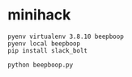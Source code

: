 # minihack

```
pyenv virtualenv 3.8.10 beepboop
pyenv local beepboop
pip install slack_bolt

python beepboop.py
```